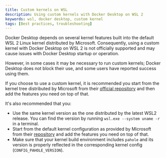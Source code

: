 ```yaml
---
title: Custom kernels on WSL 
description: Using custom kernels with Docker Desktop on WSL 2
keywords: wsl, docker desktop, custom kernel
tags: [Best practices, troubleshooting]
---
```


Docker Desktop depends on several kernel features built into the default
WSL 2 Linux kernel distributed by Microsoft. Consequently, using a
custom kernel with Docker Desktop on WSL 2 is not officially supported
and may cause issues with Docker Desktop startup or operation.

However, in some cases it may be necessary
to run custom kernels; Docker Desktop does not block their use, and
some users have reported success using them.

If you choose to use a custom kernel, it is recommended you start
from the kernel tree distributed by Microsoft from their [official
repository](https://github.com/microsoft/WSL2-Linux-Kernel) and then add
the features you need on top of that.

It's also recommended that you:
- Use the same kernel version as the one distributed by the latest WSL2
release. You can find the version by running `wsl.exe --system uname -r`
in a terminal.
- Start from the default kernel configuration as provided by Microsoft
from their [repository](https://github.com/microsoft/WSL2-Linux-Kernel)
and add the features you need on top of that.
- Make sure that your kernel build environment includes `pahole` and
its version is properly reflected in the corresponding kernel config
(`CONFIG_PAHOLE_VERSION`).

